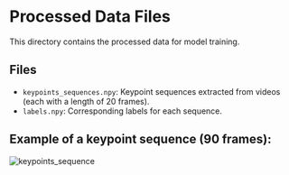 # Processed Data Files

This directory contains the processed data for model training.

## Files

- `keypoints_sequences.npy`: Keypoint sequences extracted from videos (each with a length of 20 frames).
- `labels.npy`:  Corresponding labels for each sequence.

## Example of a keypoint sequence (90 frames):

![keypoints_sequence](../../media/animacion_keypoints.gif)